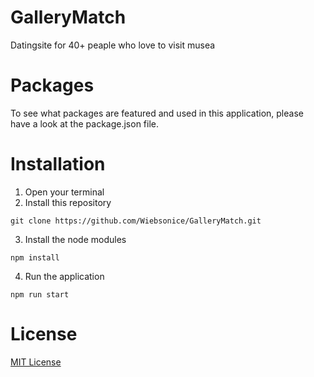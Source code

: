 # GalleryMatch
Datingsite for 40+ peaple who love to visit musea


# Packages
To see what packages are featured and used in this application, please have a look at the package.json file.

# Installation
1. Open your terminal
2. Install this repository
```
git clone https://github.com/Wiebsonice/GalleryMatch.git
```
3. Install the node modules
```
npm install
```
4. Run the application
```
npm run start
```

# License
[MIT License](https://github.com/Wiebsonice/GalleryMatch/blob/master/license)
